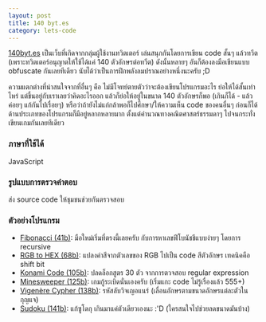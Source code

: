 ```yaml
---
layout: post
title: 140 byt.es
category: lets-code
---
```


[140byt.es](http://140byt.es/) เป็นเว็บที่เกิดจากกลุ่มผู้ใช้งานทวิตเตอร์ เล่นสนุกกันโดยการเขียน code สั้นๆ แล้วทวีต (เพราะทวิตเตอร์อนุญาตให้ใช้ได้แค่ 140 ตัวอักษรต่อทวีต) ดังนั้นหลายๆ อันก็ต้องลงมือเขียนแบบ obfuscate กันเลยทีเดียว นับได้ว่าเป็นการฝึกพลังลมปราณอย่างหนึ่งนะครับ ;D

ความแตกต่างที่น่าสนใจจากที่อื่นๆ คือ ไม่มีโจทย์ตายตัวว่าจะต้องเขียนโปรแกรมอะไร ย่อให้ได้สั้นเท่าไหร่ แต่ขึ้นอยู่กับเราเลยว่าคิดอะไรออก แล้วก็ย่อให้อยู่ในขนาด 140 ตัวอักษรก็พอ (เกินก็ได้ - แล้วค่อยๆ แก้กันไปเรื่อยๆ) หรือว่าถ้ายังไม่แก่กล้าพอก็ไปศึกษา/ให้ความเห็น code ของคนอื่นๆ ก่อนก็ได้ ด้านประเภทของโปรแกรมก็มีอยู่หลากหลายมาก ตั้งแต่คำนวณทางคณิตศาสตร์ธรรมดาๆ ไปจนกระทั่งเขียนเกมกันเลยทีเดียว

### ภาษาที่ใช้ได้

JavaScript

### รูปแบบการตรวจคำตอบ

ส่ง source code ให้ชุมชนช่วยกันตรวจสอบ

### ตัวอย่างโปรแกรม

- [Fibonacci (41b)](https://gist.github.com/998671): มือใหม่เริ่มที่ตรงนี้เลยครับ กับการหาเลขฟีโบนัชชีแบบง่ายๆ โดยการ recursive
- [RGB to HEX (68b)](https://gist.github.com/983535): แปลงค่าสีจากตัวเลขของ RGB ไปเป็น code สีตัวอักษร เทคนิคคือ shift bit
- [Konami Code (105b)](https://gist.github.com/1188477): ปลดล็อกสูตร 30 ตัว จากการตวจสอบ regular expression
- [Minesweeper (125b)](https://gist.github.com/1334626): เกมกู้ระเบิดนั่นเองครับ (เริ่มแกะ code ไม่รู้เรื่องแล้ว 555+)
- [Vigenère Cypher (138b)](https://gist.github.com/1029102): รหัสลับวิจเญอแนร์ (เลื่อนอักษรตามขนาดอักษรแต่ละตัวในกุญแจ)
- [Sudoku (141b)](https://gist.github.com/1230481): แก้ซูโดกุ เกินมาแค่ตัวเดียวเองนะ :'D (ใครสนใจไปช่วยลดขนาดมันบ้าง)
